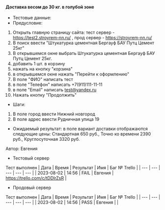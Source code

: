 #### Доставка весом до 30 кг. в голубой зоне
* Тестовые данные: 
* Предусловие:
1. Открыть главную страницу сайта: тест сервер - https://test2.stroyrem-nn.ru/ , прод сервер - https://stroyrem-nn.ru/
2. В поиск ввести "Штукатурка цементная Бергауф БАУ Путц Цемент 25кг"
3. В открывшемся окне выбрать Штукатурка цементная Бергауф БАУ Путц Цемент 25кг.
4. добавить 1 шт. в корзину
5. нажать на кнопку "корзина"
6. в открывшемся окне нажать "Перейти к оформлению"
7. В поле "ФИО" написать тест
8. в поле "Телефон" написать +7(911)111-11-11
9. в поле "Email" написать test@yandex.ru
10. Нажать кнопку "Продолжить"
* Шаги:
1. В поле город ввести Нижний новгород
2. В поле адрес ввести Рудничная улица 19

* Ожидаемый результат: в поле вариант доставки отображаются следующие цены: Стандартная 650 руб., Точно ко времени 2390 руб.,  Круглосуточная 3320 руб.


Автор: Евгения

* Тестовый сервер 

Тест выполнен
| Дата | Время | Результат | Имя | Баг № Trello |
| --- | --- | --- | --- | --- |
| 2023-08-02 | 14:56 | FAIL | Евгения | https://trello.com/c/tDDlrZsR | 

* Продовый сервер

Тест выполнен
| Дата | Время | Результат | Имя | Баг № Trello |
| --- | --- | --- | --- | --- |
| 2023-08-02 | 14:56 | PASS | Евгения |  |